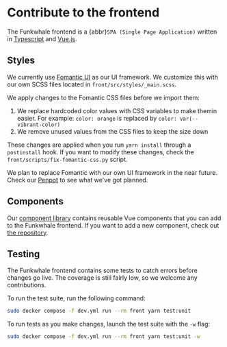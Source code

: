 # Contribute to the frontend

The Funkwhale frontend is a {abbr}`SPA (Single Page Application)` written in [Typescript](https://typescriptlang.org) and [Vue.js](https://vuejs.org).

## Styles

We currently use [Fomantic UI](https://fomantic-ui.com) as our UI framework. We customize this with our own SCSS files located in `front/src/styles/_main.scss`.

We apply changes to the Fomantic CSS files before we import them:

1. We replace hardcoded color values with CSS variables to make themin easier. For example: `color: orange` is replaced by `color: var(--vibrant-color)`
2. We remove unused values from the CSS files to keep the size down

These changes are applied when you run `yarn install` through a `postinstall` hook. If you want to modify these changes, check the `front/scripts/fix-fomantic-css.py` script.

We plan to replace Fomantic with our own UI framework in the near future. Check our [Penpot](https://design.funkwhale.audio) to see what we've got planned.

## Components

Our [component library](https://ui.funkwhale.audio) contains reusable Vue components that you can add to the Funkwhale frontend. If you want to add a new component, check out [the repository](https://dev.funkwhale.audio/funkwhale/vui).

## Testing

The Funkwhale frontend contains some tests to catch errors before changes go live. The coverage is still fairly low, so we welcome any contributions.

To run the test suite, run the following command:

```sh
sudo docker compose -f dev.yml run --rm front yarn test:unit
```

To run tests as you make changes, launch the test suite with the `-w` flag:

```sh
sudo docker compose -f dev.yml run --rm front yarn test:unit -w
```
